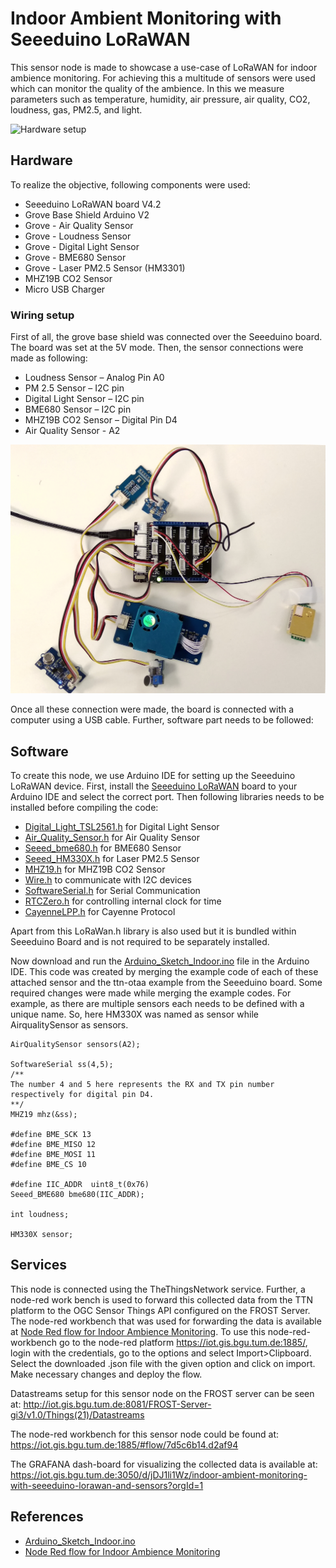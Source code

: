 ﻿# Indoor Ambient Monitoring with Seeeduino LoRaWAN

This sensor node is made to showcase a use-case of LoRaWAN for indoor ambience monitoring. For achieving this a multitude of sensors were used which can monitor the quality of the ambience. In this we measure parameters such as temperature, humidity, air pressure, air quality, CO2, loudness, gas, PM2.5, and light. 

![Hardware setup](hardware-setup.jpg)

## Hardware

To realize the objective, following components were used:

- Seeeduino LoRaWAN board V4.2
- Grove Base Shield Arduino V2
- Grove - Air Quality Sensor
- Grove - Loudness Sensor
- Grove - Digital Light Sensor
- Grove - BME680 Sensor
- Grove - Laser PM2.5 Sensor (HM3301)
- MHZ19B CO2 Sensor
- Micro USB Charger

### Wiring setup
First of all, the grove base shield was connected over the Seeeduino board. The board was set at the 5V mode. Then, the sensor connections were made as following:

- Loudness Sensor – Analog Pin A0
- PM 2.5 Sensor – I2C pin
- Digital Light Sensor – I2C pin
- BME680 Sensor – I2C pin
- MHZ19B CO2 Sensor – Digital Pin D4
- Air Quality Sensor - A2

![Hardware](hardware.jpg)

Once all these connection were made, the board is connected with a computer using a USB cable. Further, software part needs to be followed:

## Software

To create this node, we use Arduino IDE for setting up the Seeeduino LoRaWAN device. First, install the [Seeeduino LoRaWAN](http://wiki.seeedstudio.com/Seeeduino_LoRAWAN/) board to your Arduino IDE and select the correct port. Then following libraries needs to be installed before compiling the code:

- [Digital_Light_TSL2561.h](https://github.com/Seeed-Studio/Grove_Digital_Light_Sensor/archive/master.zip) for Digital Light Sensor
- [Air_Quality_Sensor.h](https://github.com/Seeed-Studio/Grove_Air_quality_Sensor) for Air Quality Sensor 
- [Seeed_bme680.h](http://wiki.seeedstudio.com/How_to_install_Arduino_Library) for BME680 Sensor
- [Seeed_HM330X.h](https://github.com/Seeed-Studio/Seeed_PM2_5_sensor_HM3301) for Laser PM2.5 Sensor 
- [MHZ19.h](https://github.com/strange-v/MHZ19) for MHZ19B CO2 Sensor
- [Wire.h](https://github.com/esp8266/Arduino/tree/master/libraries/Wire) to communicate with I2C devices
- [SoftwareSerial.h](https://github.com/PaulStoffregen/SoftwareSerial) for Serial Communication
- [RTCZero.h](https://github.com/arduino-libraries/RTCZero) for controlling internal clock for time
- [CayenneLPP.h](https://github.com/ElectronicCats/CayenneLPP/archive/master.zip) for Cayenne Protocol

Apart from this LoRaWan.h library is also used but it is bundled within Seeeduino Board and is not required to be separately installed.

Now download and run the [Arduino_Sketch_Indoor.ino](Arduino_Sketch_Indoor/Arduino_Sketch_Indoor.ino) file in the Arduino IDE. This code was created by merging the example code of each of these attached sensor and the ttn-otaa example from the Seeeduino board. Some required changes were made while merging the example codes. For example, as there are multiple sensors each needs to be defined with a unique name. So, here HM330X was named as sensor while AirqualitySensor as sensors.
```
AirQualitySensor sensors(A2);

SoftwareSerial ss(4,5); 
/**
The number 4 and 5 here represents the RX and TX pin number respectively for digital pin D4.
**/
MHZ19 mhz(&ss);

#define BME_SCK 13
#define BME_MISO 12
#define BME_MOSI 11
#define BME_CS 10

#define IIC_ADDR  uint8_t(0x76)
Seeed_BME680 bme680(IIC_ADDR);

int loudness;

HM330X sensor;
```

## Services

This node is connected using the TheThingsNetwork service. Further, a node-red work bench is used to forward this collected data from the TTN platform to the OGC Sensor Things API configured on the FROST Server. The node-red workbench that was used for forwarding the data is available at [Node Red flow for Indoor Ambience Monitoring](./Node_flow_Indoor.json). To use this node-red-workbench go to the node-red platform https://iot.gis.bgu.tum.de:1885/, login with the credentials, go to the options and select Import>Clipboard. Select the downloaded .json file with the given option and click on import. Make necessary changes and deploy the flow.

Datastreams setup for this sensor node on the FROST server can be seen at:
http://iot.gis.bgu.tum.de:8081/FROST-Server-gi3/v1.0/Things(21)/Datastreams

The node-red workbench for this sensor node could be found at: https://iot.gis.bgu.tum.de:1885/#flow/7d5c6b14.d2af94

The GRAFANA dash-board for visualizing the collected data is available at:
https://iot.gis.bgu.tum.de:3050/d/jDJ1li1Wz/indoor-ambient-monitoring-with-seeeduino-lorawan-and-sensors?orgId=1

## References

* [Arduino_Sketch_Indoor.ino](Arduino_Sketch_Indoor/Arduino_Sketch_Indoor.ino)
* [Node Red flow for Indoor Ambience Monitoring](./Node_flow_Indoor.json)
